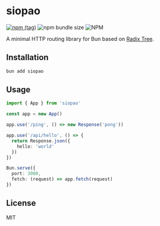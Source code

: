 # siopao

[![npm (tag)](https://img.shields.io/npm/v/siopao?style=flat&colorA=000000&colorB=000000)](https://www.npmjs.com/package/siopao) ![npm bundle size](https://img.shields.io/bundlephobia/minzip/siopao?style=flat&colorA=000000&colorB=000000) ![NPM](https://img.shields.io/npm/l/siopao?style=flat&colorA=000000&colorB=000000)

A minimal HTTP routing library for Bun based on [Radix Tree](https://github.com/unjs/radix3).

## Installation

```bash
bun add siopao
```

## Usage

```ts
import { App } from 'siopao'

const app = new App()

app.use('/ping', () => new Response('pong'))

app.use('/api/hello', () => {
  return Response.json({
    hello: 'world'
  })
})

Bun.serve({
  port: 3000,
  fetch: (request) => app.fetch(request)
})
```

## License

MIT
